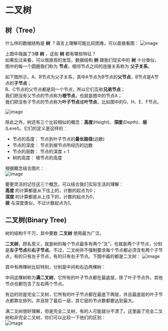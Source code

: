 # 二叉树

##  树（Tree）
什么样的数据结构是 **树** ？语言上理解可能比较困难，可以直接看图：
![image](https://github.com/TomatoZ7/notes-of-tz/blob/master/images/treeImage1.jpg)

上图中我画了3棵 **树** ，这些 **树** 都有哪些特征？  
如果反过来看，可以很直观的发现，数据结构 **树** 跟我们现实中的 **树** 十分类似，图中的每一个圆圈我们称为 **节点**，相邻节点之间的连接关系称为 **父子关系**。

如下图所示，A、B节点为父子关系，其中A节点为B节点的**父节点**，B节点是A节点的**子节点**；  
B、C节点的父节点都是同一个节点，所以它们互称**兄弟节点**；  
我们把没有父节点的节点称为**根节点**，也就是图中的节点A；  
我们把没有子节点的节点称为**叶子节点**或**叶节点**，比如图中的G、H、E、F节点。

![image](https://github.com/TomatoZ7/notes-of-tz/blob/master/images/treeimage2.png)

除此之外，树还有三个比较相似的概念：**高度**(Height)、**深度**(Depth)、**层**(Level)。它们的定义是这样的：  
+ 节点的高度： 节点到叶子节点的**最长路径**(边数)
+ 节点的深度： 节点到根节点所经历的边数
+ 节点的层数： 节点的深度 + 1
+ 树的高度： 根节点的高度

根据概念结合图片：  
![image](https://github.com/TomatoZ7/notes-of-tz/blob/master/images/treeImage3.png)

要更灵活的记住这三个概念，可以结合我们实际生活的理解：  
**高度** 的计算都是从下往上的，计数的起点为0；  
**深度** 的计算都是从上往下的，计数的起点为0，  
**层** 与深度类似，不过计数起点为1。

## 二叉树(Binary Tree)
树的结构千千万，其中要数 **二叉树** 使用最为广泛。

**二叉树**，顾名思义，就是树的每个节点最多有两个“叉”，也就是两个子节点，分别是**左子节点**和**右子节点**。不过，二叉树并不强制要求每个节点都必须含有两个子节点，有的只有左子节点，有的只有右子节点。下图中画的都是二叉树：
![image](https://github.com/TomatoZ7/notes-of-tz/blob/master/images/treeImage4.png)

其中有两棵树比较特别，分别是中间和右边两棵树：

中间这棵树称为**满二叉树**，它所有的叶子节点都在最底层，除了叶子节点外，其他节点也都包含了左右两个节点。

有边的则是完全二叉树，它所有的叶子节点都在最底下两层，并且最底层的叶子节点都靠左排列，并且除了最后一层，其它层的节点数都要达到最大。

满二叉树很好理解，但是完全二叉树，有的人可能就分不清了。这里画了完全二叉树和非完全二叉树，你们可以比较一下他们的区别：  
![image](https://github.com/TomatoZ7/notes-of-tz/blob/master/images/treeImage5.png)

